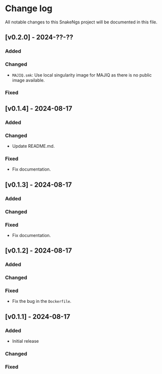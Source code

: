 # Change log

All notable changes to this SnakeNgs project will be documented in this file.

## [v0.2.0] - 2024-??-??

### Added

### Changed

- `MAJIQ.smk`: Use local singularity image for MAJIQ as there is no public image available.

### Fixed

## [v0.1.4] - 2024-08-17

### Added

### Changed

- Update README.md.

### Fixed

- Fix documentation.

## [v0.1.3] - 2024-08-17

### Added

### Changed

### Fixed

- Fix documentation.

## [v0.1.2] - 2024-08-17

### Added

### Changed

### Fixed

- Fix the bug in the `Dockerfile`.

## [v0.1.1] - 2024-08-17

### Added

- Initial release

### Changed

### Fixed
